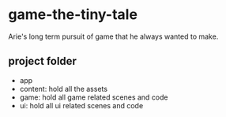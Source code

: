 # game-the-tiny-tale
Arie's long term pursuit of game that he always wanted to make.

## project folder
- app
- content: hold all the assets
- game: hold all game related scenes and code
- ui: hold all ui related scenes and code
